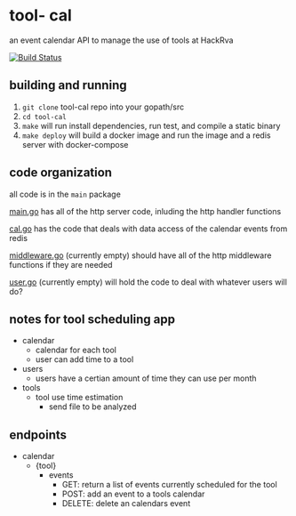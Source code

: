 # tool- cal
an event calendar API to manage the use of tools at HackRva

[![Build Status](https://travis-ci.org/Athulus/tool-cal.svg?branch=master)](https://travis-ci.org/Athulus/tool-cal)

## building and running
1.  `git clone` tool-cal repo into your gopath/src
2. `cd tool-cal`
3. `make` will run install dependencies, run test, and compile a static binary
4. `make deploy` will build a docker image and run the image and a redis server with docker-compose

## code organization
all code is in the `main` package

[main.go](main.go) has all of the http server code, inluding the  http handler functions

[cal.go](cal.go) has the code that deals with data access of the calendar events from redis

[middleware.go](middleware.go) (currently empty) should have all of the http middleware functions if they are needed

[user.go](user.go) (currently empty) will hold the code to deal with whatever users will do?

## notes for tool scheduling app 
- calendar    
    - calendar for each tool    
    - user can add time to a tool
- users    
    - users have a certian amount of time they can use per month
- tools
    - tool use time estimation    
        - send file to be analyzed

## endpoints
 - calendar
   - {tool}
     - events
        - GET: return a list of events currently scheduled for the tool
        - POST: add an event to a tools calendar
        - DELETE: delete an calendars event
    
